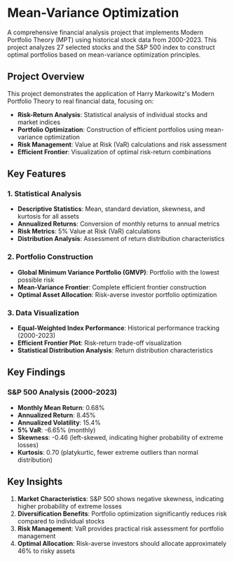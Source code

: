 # Mean-Variance Optimization

A comprehensive financial analysis project that implements Modern Portfolio Theory (MPT) using historical stock data from 2000-2023. This project analyzes 27 selected stocks and the S&P 500 index to construct optimal portfolios based on mean-variance optimization principles.

## Project Overview

This project demonstrates the application of Harry Markowitz's Modern Portfolio Theory to real financial data, focusing on:

- **Risk-Return Analysis**: Statistical analysis of individual stocks and market indices
- **Portfolio Optimization**: Construction of efficient portfolios using mean-variance optimization
- **Risk Management**: Value at Risk (VaR) calculations and risk assessment
- **Efficient Frontier**: Visualization of optimal risk-return combinations

## Key Features

### 1. Statistical Analysis
- **Descriptive Statistics**: Mean, standard deviation, skewness, and kurtosis for all assets
- **Annualized Returns**: Conversion of monthly returns to annual metrics
- **Risk Metrics**: 5% Value at Risk (VaR) calculations
- **Distribution Analysis**: Assessment of return distribution characteristics

### 2. Portfolio Construction
- **Global Minimum Variance Portfolio (GMVP)**: Portfolio with the lowest possible risk
- **Mean-Variance Frontier**: Complete efficient frontier construction
- **Optimal Asset Allocation**: Risk-averse investor portfolio optimization

### 3. Data Visualization
- **Equal-Weighted Index Performance**: Historical performance tracking (2000-2023)
- **Efficient Frontier Plot**: Risk-return trade-off visualization
- **Statistical Distribution Analysis**: Return distribution characteristics

## Key Findings

### S&P 500 Analysis (2000-2023)
- **Monthly Mean Return**: 0.68%
- **Annualized Return**: 8.45%
- **Annualized Volatility**: 15.4%
- **5% VaR**: -6.65% (monthly)
- **Skewness**: -0.46 (left-skewed, indicating higher probability of extreme losses)
- **Kurtosis**: 0.70 (platykurtic, fewer extreme outliers than normal distribution)

## Key Insights

1. **Market Characteristics**: S&P 500 shows negative skewness, indicating higher probability of extreme losses
2. **Diversification Benefits**: Portfolio optimization significantly reduces risk compared to individual stocks
3. **Risk Management**: VaR provides practical risk assessment for portfolio management
4. **Optimal Allocation**: Risk-averse investors should allocate approximately 46% to risky assets
